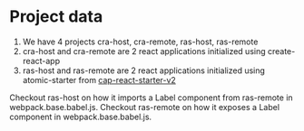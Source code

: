 # Project data

1. We have 4 projects cra-host, cra-remote, ras-host, ras-remote
2. cra-host and cra-remote are 2 react applications initialized using create-react-app
3. ras-host and ras-remote are 2 react applications initialized using atomic-starter from [cap-react-starter-v2](https://github.com/Capillary/cap-react-starter-v2/tree/atomic-starter)


Checkout ras-host on how it imports a Label component from ras-remote in webpack.base.babel.js.
Checkout ras-remote on how it exposes a Label component in webpack.base.babel.js.
